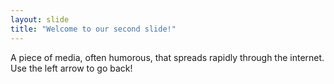 ```yaml
---
layout: slide
title: "Welcome to our second slide!"
---
```

A piece of media, often humorous, that spreads rapidly through the internet.
Use the left arrow to go back!
